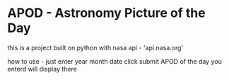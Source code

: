 # APOD - Astronomy Picture of the Day
this is a project built on python with nasa api - 'api.nasa.org'

how to use -
just enter year month date click submit APOD of the day you
enterd will display there